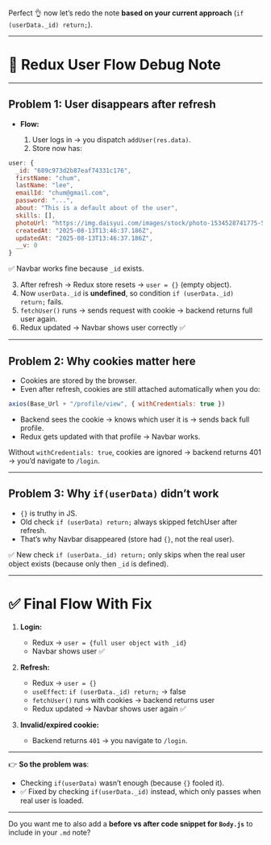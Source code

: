 Perfect 👌 now let’s redo the note **based on your current approach** (`if (userData._id) return;`).

---

# 📝 Redux User Flow Debug Note

---

## Problem 1: User disappears after refresh

* **Flow:**

  1. User logs in → you dispatch `addUser(res.data)`.
  2. Store now has:

```js
user: {
  _id: "689c973d2b87eaf74331c176",
  firstName: "chum",
  lastName: "lee",
  emailId: "chum@gmail.com",
  password: "...",
  about: "This is a default about of the user",
  skills: [],
  photoUrl: "https://img.daisyui.com/images/stock/photo-1534528741775-53994a69daeb.webp",
  createdAt: "2025-08-13T13:46:37.186Z",
  updatedAt: "2025-08-13T13:46:37.186Z",
  __v: 0
}
```

✅ Navbar works fine because `_id` exists.

3. After refresh → Redux store resets → `user = {}` (empty object).
4. Now `userData._id` is **undefined**, so condition `if (userData._id) return;` fails.
5. `fetchUser()` runs → sends request with cookie → backend returns full user again.
6. Redux updated → Navbar shows user correctly ✅

---

## Problem 2: Why cookies matter here

* Cookies are stored by the browser.
* Even after refresh, cookies are still attached automatically when you do:

```js
axios(Base_Url + "/profile/view", { withCredentials: true })
```

* Backend sees the cookie → knows which user it is → sends back full profile.
* Redux gets updated with that profile → Navbar works.

Without `withCredentials: true`, cookies are ignored → backend returns 401 → you’d navigate to `/login`.

---

## Problem 3: Why `if(userData)` didn’t work

* `{}` is truthy in JS.
* Old check `if (userData) return;` always skipped fetchUser after refresh.
* That’s why Navbar disappeared (store had `{}`, not the real user).

✅ New check `if (userData._id) return;` only skips when the real user object exists (because only then `_id` is defined).

---

# ✅ Final Flow With Fix

1. **Login:**

   * Redux → `user = {full user object with _id}`
   * Navbar shows user ✅

2. **Refresh:**

   * Redux → `user = {}`
   * `useEffect`: `if (userData._id) return;` → false
   * `fetchUser()` runs with cookies → backend returns user
   * Redux updated → Navbar shows user again ✅

3. **Invalid/expired cookie:**

   * Backend returns `401` → you navigate to `/login`.

---

👉 **So the problem was**:

* Checking `if(userData)` wasn’t enough (because `{}` fooled it).
* ✅ Fixed by checking `if(userData._id)` instead, which only passes when real user is loaded.

---

Do you want me to also add a **before vs after code snippet for `Body.js`** to include in your `.md` note?
